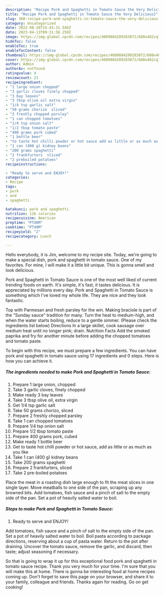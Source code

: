 ```yaml
---
description: "Recipe Pork and Spaghetti in Tomato Sauce the Very Delicious}"
title: "Recipe Pork and Spaghetti in Tomato Sauce the Very Delicious}"
slug: 360-recipe-pork-and-spaghetti-in-tomato-sauce-the-very-delicious
category: Uncategorized
date: 2022-08-26T15:43:31.546Z
date: 2023-04-13T09:31:58.250Z
image: https://img-global.cpcdn.com/recipes/4609884209283072/680x482cq70/pork-and-spaghetti-in-tomato-sauce-recipe-main-photo.jpg
hideToc: false
enableToc: true
enableTocContent: false
thumbnail: https://img-global.cpcdn.com/recipes/4609884209283072/680x482cq70/pork-and-spaghetti-in-tomato-sauce-recipe-main-photo.jpg
cover: https://img-global.cpcdn.com/recipes/4609884209283072/680x482cq70/pork-and-spaghetti-in-tomato-sauce-recipe-main-photo.jpg
author: Admin
authorAv: notfound
ratingvalue: 4
reviewcount: 21
recipeingredient:
- "1 large onion chopped"
- "3 garlic cloves finely chopped"
- "3 bay leaves"
- "3 tbsp olive oil extra virgin"
- "1/4 tsp garlic salt"
- "50 grams chorizo  sliced"
- "2 freshly chopped parsley"
- "1 can chopped tomatoes"
- "1/4 tsp onion salt"
- "1/2 tbsp tomato paste"
- "400 grams pork cubed"
- "1 bottle beer"
- "to taste hot chilli powder or hot sauce add as little or as much as you like"
- "1 can (400 g) kidney beans"
- "200 grams spaghetti"
- "2 frankfurters  sliced"
- "2 preboiled potatoes"
recipeinstructions:

- "Ready to serve and ENJOY!"
categories:
- Recipe
tags:
- pork
- and
- spaghetti

katakunci: pork and spaghetti 
nutrition: 126 calories
recipecuisine: American
preptime: "PT40M"
cooktime: "PT49M"
recipeyield: "2"
recipecategory: Lunch

---
```



Hello everybody, it is Jim, welcome to my recipe site. Today, we're going to make a special dish, pork and spaghetti in tomato sauce. One of my favorites. For mine, I will make it a little bit unique. This is gonna smell and look delicious.

Pork and Spaghetti in Tomato Sauce is one of the most well liked of current trending foods on earth. It's simple, it's fast, it tastes delicious. It is appreciated by millions every day. Pork and Spaghetti in Tomato Sauce is something which I've loved my whole life. They are nice and they look fantastic.

Top with Parmesan and fresh parsley for the win. Making braciole is part of the &#34;Sunday sauce&#34; tradition for many. Turn the heat to medium-high, and when the water starts boiling, reduce to a gentle simmer. (Please check the ingredients list below) Directions In a large skillet, cook sausage over medium heat until no longer pink; drain. Nutrition Facts Add the smoked paprika and fry for another minute before adding the chopped tomatoes and tomato paste.


To begin with this recipe, we must prepare a few ingredients. You can have pork and spaghetti in tomato sauce using 17 ingredients and 0 steps. Here is how you can achieve it.

<!--inarticleads1-->

##### The ingredients needed to make Pork and Spaghetti in Tomato Sauce:

1. Prepare 1 large onion, chopped
1. Take 3 garlic cloves, finely chopped
1. Make ready 3 bay leaves
1. Take 3 tbsp olive oil, extra virgin
1. Get 1/4 tsp garlic salt
1. Take 50 grams chorizo,  sliced
1. Prepare 2 freshly chopped parsley
1. Take 1 can chopped tomatoes
1. Prepare 1/4 tsp onion salt
1. Prepare 1/2 tbsp tomato paste
1. Prepare 400 grams pork, cubed
1. Make ready 1 bottle beer
1. Get to taste hot chilli powder or hot sauce, add as little or as much as you like
1. Take 1 can (400 g) kidney beans
1. Take 200 grams spaghetti
1. Prepare 2 frankfurters,  sliced
1. Take 2 pre-boiled potatoes


Place the meat in a roasting dish large enough to fit the meat slices in one single layer. Move meatballs to one side of the pan, scraping up any browned bits. Add tomatoes, fish sauce and a pinch of salt to the empty side of the pan. Set a pot of heavily salted water to boil. 

<!--inarticleads2-->

##### Steps to make Pork and Spaghetti in Tomato Sauce:


1. Ready to serve and ENJOY!

Add tomatoes, fish sauce and a pinch of salt to the empty side of the pan. Set a pot of heavily salted water to boil. Boil pasta according to package directions, reserving about a cup of pasta water. Return to the pot after draining. Uncover the tomato sauce, remove the garlic, and discard, then taste; adjust seasoning if necessary. 

So that is going to wrap it up for this exceptional food pork and spaghetti in tomato sauce recipe. Thank you very much for your time. I'm sure that you will make this at home. There is gonna be interesting food at home recipes coming up. Don't forget to save this page on your browser, and share it to your family, colleague and friends. Thanks again for reading. Go on get cooking!
